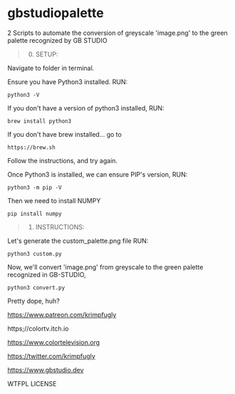 # gbstudiopalette

2 Scripts to automate the conversion of greyscale 'image.png' to the green palette recognized by GB STUDIO


>00. SETUP:

Navigate to folder in terminal.

Ensure you have Python3 installed.
RUN:

	python3 -V

If you don't have a version of python3 installed,
RUN: 

	brew install python3

If you don't have brew installed... go to 
	
	https://brew.sh
		
Follow the instructions, and try again.

Once Python3 is installed, we can ensure PIP's version,
RUN:

	python3 -m pip -V

Then we need to install NUMPY

	pip install numpy


>01. INSTRUCTIONS:

Let's generate the custom_palette.png file
RUN:

	python3 custom.py

Now, we'll convert 'image.png' from greyscale 
to the green palette recognized in GB-STUDIO,

	python3 convert.py

Pretty dope, huh?


https://www.patreon.com/krimpfugly

https;//colortv.itch.io

https://www.colortelevision.org

https://twitter.com/krimpfugly

https://www.gbstudio.dev



WTFPL LICENSE 
